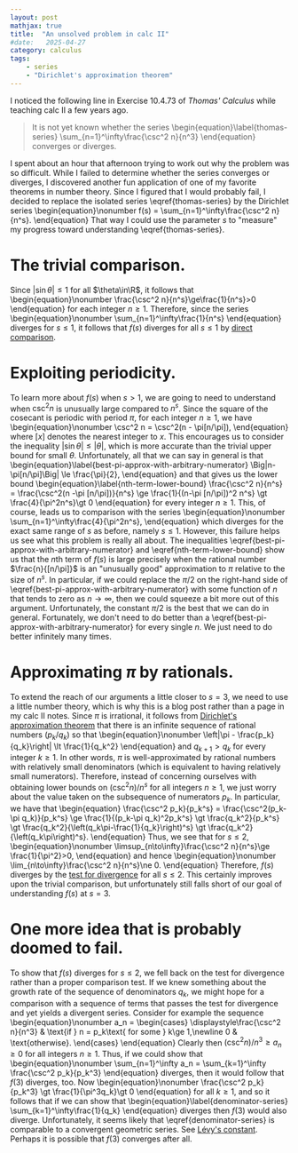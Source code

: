 ```yaml
---
layout: post
mathjax: true
title:  "An unsolved problem in calc II"
#date:   2025-04-27 
category: calculus 
tags: 
    - series 
    - "Dirichlet's approximation theorem"
---
```


I noticed the following line in Exercise 10.4.73 of _Thomas' Calculus_ while teaching calc II a few years ago.
>It is not yet known whether the series
\begin{equation}\label{thomas-series}
\sum_{n=1}^\infty\frac{\csc^2 n}{n^3}
\end{equation}
converges or diverges.

I spent about an hour that afternoon trying to work out why the problem was so difficult.
While I failed to determine whether the series converges or diverges, I discovered another fun application of one of my favorite theorems in number theory.
Since I figured that I would probably fail, I decided to replace the isolated series \eqref{thomas-series} by the Dirichlet series
\begin{equation}\nonumber
f(s) = \sum_{n=1}^\infty\frac{\csc^2 n}{n^s}.
\end{equation}
That way I could use the parameter $s$ to "measure" my progress toward understanding \eqref{thomas-series}.

# The trivial comparison.

Since $|\sin\theta| \le 1$ for all $\theta\in\R$, it follows that
\begin{equation}\nonumber
\frac{\csc^2 n}{n^s}\ge\frac{1}{n^s}>0
\end{equation}
for each integer $n\ge 1$.
Therefore, since the series
\begin{equation}\nonumber
\sum_{n=1}^\infty\frac{1}{n^s}
\end{equation}
diverges for $s\le 1$, it follows that $f(s)$ diverges for all $s\le 1$ by [direct comparison](https://en.wikipedia.org/wiki/Direct_comparison_test).

# Exploiting periodicity.

To learn more about $f(s)$ when $s>1$, we are going to need to understand when $\csc^2 n$ is unusually large compared to $n^s$.
Since the square of the cosecant is periodic with period $\pi$, for each integer $n\ge 1$, we have
\begin{equation}\nonumber
\csc^2 n = \csc^2(n - \pi[n/\pi]),
\end{equation}
where $[x]$ denotes the nearest integer to $x$.
This encourages us to consider the inequality $|\sin\theta|\le |\theta|$, which is more accurate than the trivial upper bound for small $\theta$.
Unfortunately, all that we can say in general is that
\begin{equation}\label{best-pi-approx-with-arbitrary-numerator}
\Big|n-\pi[n/\pi]\Big| \le \frac{\pi}{2},
\end{equation}
and that gives us the lower bound
\begin{equation}\label{nth-term-lower-bound}
\frac{\csc^2 n}{n^s} = \frac{\csc^2(n -\pi [n/\pi])}{n^s} 
\ge \frac{1}{(n-\pi [n/\pi])^2 n^s}
\gt \frac{4}{\pi^2n^s}\gt 0
\end{equation}
for every integer $n\ge 1$.
This, of course, leads us to comparison with the series
\begin{equation}\nonumber
\sum_{n=1}^\infty\frac{4}{\pi^2n^s},
\end{equation}
which diverges for the exact same range of $s$ as before, namely $s\le 1$.
However, this failure helps us see what this problem is really all about.
The inequalities \eqref{best-pi-approx-with-arbitrary-numerator} and \eqref{nth-term-lower-bound} show us that the $n$th term of $f(s)$ is large precisely when the rational number $\frac{n}{[n/\pi]}$ is an "unusually good" approximation to $\pi$ relative to the size of $n^s$.
In particular, if we could replace the $\pi/2$ on the right-hand side of \eqref{best-pi-approx-with-arbitrary-numerator} with some function of $n$ that tends to zero as $n\to\infty$, then we could squeeze a bit more out of this argument.
Unfortunately, the constant $\pi/2$ is the best that we can do in general.
Fortunately, we don't need to do better than a \eqref{best-pi-approx-with-arbitrary-numerator} for every single $n$.
We just need to do better infinitely many times.


# Approximating $\pi$ by rationals.

To extend the reach of our arguments a little closer to $s=3$, we need to use a little number theory, which is why this is a blog post rather than a page in my calc II notes.
Since $\pi$ is irrational, it follows from [Dirichlet's approximation theorem](https://en.wikipedia.org/wiki/Dirichlet's_approximation_theorem) that there is an infinite sequence of rational numbers $(p_k/q_k)$ so that
\begin{equation}\nonumber
\left|\pi - \frac{p_k}{q_k}\right| \lt \frac{1}{q_k^2}
\end{equation}
and $q_{k+1}\gt q_k$ for every integer $k\ge 1$.
In other words, $\pi$ is well-approximated by rational numbers with relatively small denominators (which is equivalent to having relatively small numerators).
Therefore, instead of concerning ourselves with obtaining lower bounds on $(\csc^2 n)/n^s$ for all integers $n\ge 1$, we just worry about the value taken on the subsequence of numerators $p_k$.
In particular, we have that
\begin{equation}
\frac{\csc^2 p_k}{p_k^s} = \frac{\csc^2(p_k-\pi q_k)}{p_k^s}
\ge \frac{1}{(p_k-\pi q_k)^2p_k^s}
\gt \frac{q_k^2}{p_k^s}
\gt \frac{q_k^2}{\left(q_k\pi-\frac{1}{q_k}\right)^s}
\gt \frac{q_k^2}{\left(q_k\pi\right)^s}.
\end{equation}
Thus, we see that for $s\le 2$,
\begin{equation}\nonumber
\limsup_{n\to\infty}\frac{\csc^2 n}{n^s}\ge \frac{1}{\pi^2}>0,
\end{equation}
and hence
\begin{equation}\nonumber
\lim_{n\to\infty}\frac{\csc^2 n}{n^s}\ne 0.
\end{equation}
Therefore, $f(s)$ diverges by the [test for divergence](https://en.wikipedia.org/wiki/Nth-term_test) for all $s\le 2$.
This certainly improves upon the trivial comparison, but unfortunately still falls short of our goal of understanding $f(s)$ at $s=3$.

# One more idea that is probably doomed to fail.

To show that $f(s)$ diverges for $s\le 2$, we fell back on the test for divergence rather than a proper comparison test.
If we knew something about the growth rate of the sequence of denominators $q_k$, we might hope for a comparison with a sequence of terms that passes the test for divergence and yet yields a divergent series.
Consider for example the sequence
\begin{equation}\nonumber
a_n = \begin{cases}
\displaystyle\frac{\csc^2 n}{n^3} & \text{if } n = p_k\text{ for some } k\ge 1,\newline
0 & \text{otherwise}.
\end{cases}
\end{equation}
Clearly then $(\csc^2 n)/n^3\ge a_n\ge 0$ for all integers $n\ge 1$.
Thus, if we could show that
\begin{equation}\nonumber
\sum_{n=1}^\infty a_n = \sum_{k=1}^\infty \frac{\csc^2 p_k}{p_k^3}
\end{equation}
diverges, then it would follow that $f(3)$ diverges, too.
Now
\begin{equation}\nonumber
\frac{\csc^2 p_k}{p_k^3} \gt \frac{1}{\pi^3q_k}\gt 0
\end{equation}
for all $k\ge 1$, and so it follows that if we can show that
\begin{equation}\label{denominator-series}
\sum_{k=1}^\infty\frac{1}{q_k}
\end{equation}
diverges then $f(3)$ would also diverge.
Unfortunately, it seems likely that \eqref{denominator-series} is comparable to a convergent geometric series.
See [Lévy's constant](https://mathworld.wolfram.com/LevyConstant.html).
Perhaps it is possible that $f(3)$ converges after all.